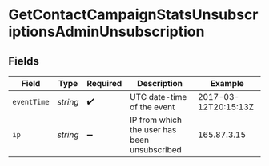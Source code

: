 # GetContactCampaignStatsUnsubscriptionsAdminUnsubscription


## Fields

| Field                                        | Type                                         | Required                                     | Description                                  | Example                                      |
| -------------------------------------------- | -------------------------------------------- | -------------------------------------------- | -------------------------------------------- | -------------------------------------------- |
| `eventTime`                                  | *string*                                     | :heavy_check_mark:                           | UTC date-time of the event                   | 2017-03-12T20:15:13Z                         |
| `ip`                                         | *string*                                     | :heavy_minus_sign:                           | IP from which the user has been unsubscribed | 165.87.3.15                                  |